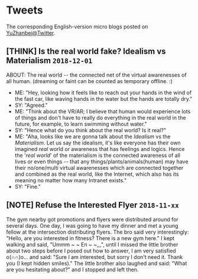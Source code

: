 # Tweets

<!-- > 2018-12-03T01:13:41+0800 -->

The corresponding English-version micro blogs posted on [YuZhanbei@Twitter](https://twitter.com/YuZhanbei).

<!-- Archive posts after a specific amount(10/30/50/100) or period(month/half-year/year) of time. -->

<!--
- Micro-Blog/Micro-Blog.md
- Twitters/Twitters.md
- Tweets/Tweets.md
- Tweets/Tweets-in-2018.md
- Tweets/Some-Tweets-in-2018.md
-->


## [THINK] Is the real world fake? Idealism vs Materialism `2018-12-01`

<!-- > 2018-12-01T23:09:12+0800 -->

ABOUT: The real world -- the connected net of the virtual awarenesses of all human. (dreaming or faint can be counted as temporary offline. :)

- ME: "Hey, looking how it feels like to reach out your hands in the wind of the fast car, like waving hands in the water but the hands are totally dry."
- SY: "Agreed."
- ME: "Think about the VR/AR; I believe that human would experience lots of things and don't have to really do everything in the real world in the future, for example, to learn swimming without water."
- SY: "Hence what do you think about the real world? Is it real?"
- ME: "Aha, looks like we are gonna talk about the *Idealism* vs the *Materialism*. Let us say the idealism, it's like everyone has their own imagined *real* world or awareness that has feelings and logics. Hence the '*real world*' of the materialism is the connected awareness of all lives or even things -- that any things/plants/animals(human) may have their no/one/multi virtual awarenesses which are connected together and combined as the real world, like the Internet, which also has its meaning no matter how many Intranet exists."
- SY: "Fine."


## [NOTE] Refuse the Interested Flyer `2018-11-xx`

<!-- > 2018-12-03T00:40:48+0800 -->

The gym nearby got promotions and flyers were distributed around for several days. One day, I was going to have my dinner and met a young fellow at the intersection distributing flyers. The bro said very interestingly: "Hello, are you interested in fitness? There is a new gym here." I kept walking and said, "Ummm ~ ~ En ~ ~,,,", until I missed the little brother about two steps before I posed out how to answer, I am very satisfied o(∩∩)o... and said: "Sure I am interested, but sorry I don't need it. Thank you (I kept hidden smiles)." The little brother also laughed and said: "What are you hesitating about?" and I stopped and left then.
